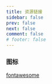 ```yaml
---
title: 资源链接
sidebar: false
prev: false
next: false
comment: false
# footer: false
---
```

### 图标
<HopeIcon icon="fa-brands fa-square-font-awesome" size="35px"></HopeIcon>[fontawesome](https://fontawesome.com/)
